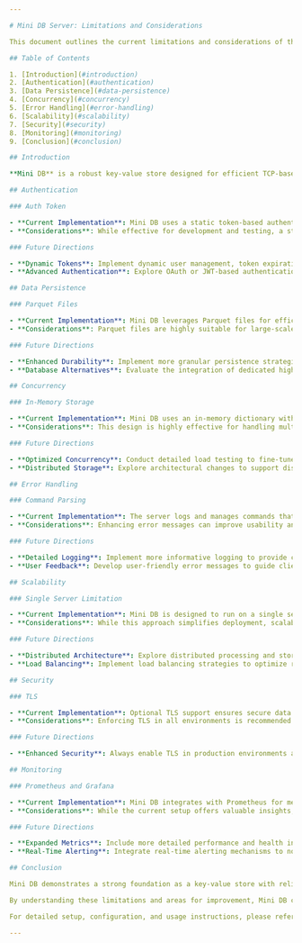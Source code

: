 ```yaml
---

# Mini DB Server: Limitations and Considerations

This document outlines the current limitations and considerations of the Mini DB server, particularly focusing on the security aspects that are implemented and potential areas for enhancement. It provides an honest evaluation to showcase the project's strengths while recognizing opportunities for future development.

## Table of Contents

1. [Introduction](#introduction)
2. [Authentication](#authentication)
3. [Data Persistence](#data-persistence)
4. [Concurrency](#concurrency)
5. [Error Handling](#error-handling)
6. [Scalability](#scalability)
7. [Security](#security)
8. [Monitoring](#monitoring)
9. [Conclusion](#conclusion)

## Introduction

**Mini DB** is a robust key-value store designed for efficient TCP-based interactions. It excels in simplicity and ease of use, providing reliable data persistence and secure connections. This document highlights the thoughtful design choices made and discusses areas where the system can evolve.

## Authentication

### Auth Token

- **Current Implementation**: Mini DB uses a static token-based authentication system configured in the `config.yaml` file. This approach ensures only authorized clients can execute commands.
- **Considerations**: While effective for development and testing, a static token system can be enhanced for production environments.

### Future Directions

- **Dynamic Tokens**: Implement dynamic user management, token expiration, and revocation mechanisms for improved security.
- **Advanced Authentication**: Explore OAuth or JWT-based authentication systems to provide more secure and scalable solutions.

## Data Persistence

### Parquet Files

- **Current Implementation**: Mini DB leverages Parquet files for efficient data compression and encoding, ensuring reliable data storage.
- **Considerations**: Parquet files are highly suitable for large-scale data processing, though high-frequency read/write operations can be further optimized.

### Future Directions

- **Enhanced Durability**: Implement more granular persistence strategies to minimize data loss in case of server interruptions.
- **Database Alternatives**: Evaluate the integration of dedicated high-performance databases for environments with intensive transaction requirements.

## Concurrency

### In-Memory Storage

- **Current Implementation**: Mini DB uses an in-memory dictionary with mutexes for thread safety, allowing quick access and modifications.
- **Considerations**: This design is highly effective for handling multiple clients concurrently, though performance bottlenecks may arise under extremely high concurrency.

### Future Directions

- **Optimized Concurrency**: Conduct detailed load testing to fine-tune the locking mechanism and identify performance improvements.
- **Distributed Storage**: Explore architectural changes to support distributed storage and multi-instance deployments for horizontal scaling.

## Error Handling

### Command Parsing

- **Current Implementation**: The server logs and manages commands that do not adhere to expected syntax, providing robust error handling.
- **Considerations**: Enhancing error messages can improve usability and aid in debugging.

### Future Directions

- **Detailed Logging**: Implement more informative logging to provide clearer insights into errors and system behavior.
- **User Feedback**: Develop user-friendly error messages to guide clients in correcting command syntax.

## Scalability

### Single Server Limitation

- **Current Implementation**: Mini DB is designed to run on a single server instance, providing a straightforward deployment model.
- **Considerations**: While this approach simplifies deployment, scalability can be enhanced for larger applications.

### Future Directions

- **Distributed Architecture**: Explore distributed processing and storage capabilities to support horizontal scaling and larger deployments.
- **Load Balancing**: Implement load balancing strategies to optimize resource usage and system performance.

## Security

### TLS

- **Current Implementation**: Optional TLS support ensures secure data transmission, protecting data integrity and privacy.
- **Considerations**: Enforcing TLS in all environments is recommended for maximum security.

### Future Directions

- **Enhanced Security**: Always enable TLS in production environments and use certificates from trusted Certificate Authorities (CAs) for secure connections.

## Monitoring

### Prometheus and Grafana

- **Current Implementation**: Mini DB integrates with Prometheus for metrics collection and Grafana for visualization, providing robust monitoring capabilities.
- **Considerations**: While the current setup offers valuable insights, expanding the range of monitored metrics can further enhance system observability.

### Future Directions

- **Expanded Metrics**: Include more detailed performance and health indicators in the monitoring setup.
- **Real-Time Alerting**: Integrate real-time alerting mechanisms to notify administrators of potential issues promptly.

## Conclusion

Mini DB demonstrates a strong foundation as a key-value store with reliable TCP-based interactions, data persistence, and secure connections. While the current implementation is well-suited for development and testing, there are opportunities for further enhancements in scalability, security, and monitoring to meet production-grade requirements.

By understanding these limitations and areas for improvement, Mini DB can continue to evolve and adapt, providing a robust and scalable solution for various applications. We encourage exploration and contributions to the project, ensuring its continuous improvement and adaptability.

For detailed setup, configuration, and usage instructions, please refer to the [README.md](../README.md) document.

---
```

